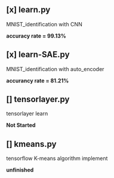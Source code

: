 [x] learn.py 
---
MNIST_identification with CNN

**accuracy rate = 99.13%**

[x] learn-SAE.py
---
MNIST_identification with auto_encoder

**accurancy rate = 81.21%**

[] tensorlayer.py
---
tensorlayer learn

**Not Started**

[] kmeans.py
---
tensorflow K-means algorithm implement

**unfinished**